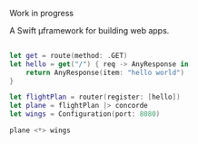 Work in progress


A Swift µframework for building web apps. 


```swift
	
let get = route(method: .GET)
let hello = get("/") { req -> AnyResponse in
    return AnyResponse(item: "hello world")
}

let flightPlan = router(register: [hello])
let plane = flightPlan |> concorde
let wings = Configuration(port: 8080)

plane <*> wings


```
